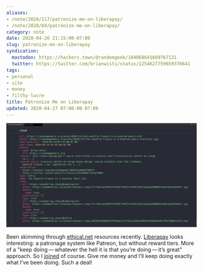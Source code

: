 ```yaml
---
aliases:
- /note/2020/117/patronize-me-on-liberapay/
- /note/2020/04/patronize-me-on-liberapay/
category: note
date: 2020-04-26 21:15:00-07:00
slug: patronize-me-on-liberapay
syndication:
  mastodon: https://hackers.town/@randomgeek/104068641669767131
  twitter: https://twitter.com/brianwisti/status/1254627759659376641
tags:
- personal
- site
- money
- filthy-lucre
title: Patronize Me on Liberapay
updated: 2020-04-27 07:00:00-07:00
---
```


![attachments/img/2020/cover-2020-04-26.png](../../../attachments/img/2020/cover-2020-04-26.png)

Been skimming through [ethical.net](https://ethical.net) resources recently. [Liberapay](https://en.liberapay.com/) looks interesting: a patronage system like Patreon, but without reward tiers. More of a "keep doing — whatever the hell it is that you’re doing — it’s great" approach. So I [joined](https://en.liberapay.com/randomgeek/) of course. Give me money and I’ll keep doing exactly what I’ve been doing. Such a deal!
